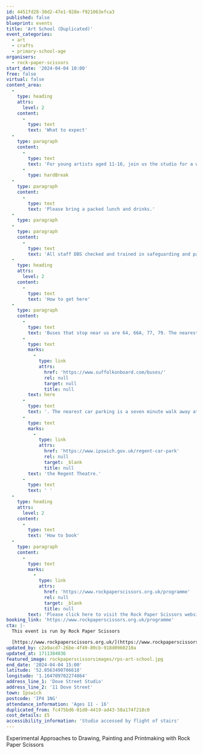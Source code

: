 ```yaml
---
id: 4451fd28-30d2-47e1-928e-f921063efca3
published: false
blueprint: events
title: 'Art School (Duplicated)'
event_categories:
  - art
  - crafts
  - primary-school-age
organisers:
  - rock-paper-scissors
start_date: '2024-04-04 10:00'
free: false
virtual: false
content_area:
  -
    type: heading
    attrs:
      level: 2
    content:
      -
        type: text
        text: 'What to expect'
  -
    type: paragraph
    content:
      -
        type: text
        text: 'For young artists aged 11-16, join us the studio for a whole day of experimental approaches to drawing, painting and printmaking. Explore new techniques, push boundaries, and unleash your creativity in a supportive and inspiring environment supported by our team of incredible artists.'
      -
        type: hardBreak
  -
    type: paragraph
    content:
      -
        type: text
        text: 'Please bring a packed lunch and drinks.'
  -
    type: paragraph
  -
    type: paragraph
    content:
      -
        type: text
        text: 'All staff DBS checked and trained in safeguarding and paediatric first aid.'
  -
    type: heading
    attrs:
      level: 2
    content:
      -
        type: text
        text: 'How to get here'
  -
    type: paragraph
    content:
      -
        type: text
        text: 'Buses that stop near us are 64, 66A, 77, 79. The nearest bus stop is one minute walk away, see the latest bus timetables '
      -
        type: text
        marks:
          -
            type: link
            attrs:
              href: 'https://www.suffolkonboard.com/buses/'
              rel: null
              target: null
              title: null
        text: here
      -
        type: text
        text: '. The nearest car parking is a seven minute walk away at '
      -
        type: text
        marks:
          -
            type: link
            attrs:
              href: 'https://www.ipswich.gov.uk/regent-car-park'
              rel: null
              target: _blank
              title: null
        text: 'the Regent Theatre.'
      -
        type: text
        text: ' '
  -
    type: heading
    attrs:
      level: 2
    content:
      -
        type: text
        text: 'How to book'
  -
    type: paragraph
    content:
      -
        type: text
        marks:
          -
            type: link
            attrs:
              href: 'https://www.rockpaperscissors.org.uk/programme'
              rel: null
              target: _blank
              title: null
        text: 'Please click here to visit the Rock Paper Scissors website and book your place.'
booking_link: 'https://www.rockpaperscissors.org.uk/programme'
cta: |-
  This event is run by Rock Paper Scissors

  [https://www.rockpaperscissors.org.uk/](https://www.rockpaperscissors.org.uk/)
updated_by: c2a9acd7-26be-4f49-89cb-918d0960210a
updated_at: 1711384036
featured_image: rockpaperscissorsimages/rps-art-school.jpg
end_date: '2024-04-04 15:00'
latitude: '52.0563490706618'
longitude: '1.164709702274864'
address_line_1: 'Dove Street Studio'
address_line_2: '11 Dove Street'
town: Ipswich
postcode: 'IP4 1NG'
attendance_information: 'Ages 11 - 16'
duplicated_from: fc475bd6-01d0-4419-ad43-58a174f218c0
cost_details: £5
accessibility_information: 'Studio accessed by flight of stairs'
---
```

Experimental Approaches to Drawing, Painting and Printmaking with Rock Paper Scissors